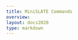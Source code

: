 ```yaml
---
title: MiniSLATE Commands
overview: 
layout: docs2020
type: markdown
---
```


<div id="minislate-content">

</div>

<script src='https://cdnjs.cloudflare.com/ajax/libs/showdown/1.9.1/showdown.min.js'></script>
<script>

$(document).ready(function() {
    $.get("https://raw.githubusercontent.com/slateci/minislate/master/COMMANDS.md", function(data) {
            var converter = new showdown.Converter(),
            html = converter.makeHtml(data);
            console.log(html);
            html = html.replace(/<h1.+<\/h1>/, "");
            $("#minislate-content").html(html);
            /* Rerun Prism syntax highlighting on the current page */
            Prism.highlightAll();
    });
});

</script>